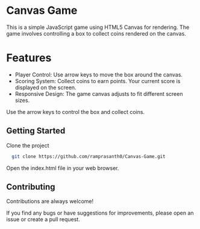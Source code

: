 
# Canvas Game

This is a simple JavaScript game using HTML5 Canvas for rendering. The game involves controlling a box to collect coins rendered on the canvas.

# Features
- Player Control: Use arrow keys to move the box around the canvas.
- Scoring System: Collect coins to earn points. Your current score is displayed on the screen.
- Responsive Design: The game canvas adjusts to fit different screen sizes.

Use the arrow keys to control the box and collect coins.

## Getting Started

Clone the project

```bash
  git clone https://github.com/ramprasanth0/Canvas-Game.git
```

 Open the index.html file in your web browser.



## Contributing

Contributions are always welcome!

If you find any bugs or have suggestions for improvements, please open an issue or create a pull request.

